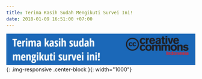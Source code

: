 ```yaml
---
title: Terima Kasih Sudah Mengikuti Survei Ini!
date: 2018-01-09 16:51:00 +07:00
---
```


![tq.jpg](/uploads/tq.jpg){: .img-responsive .center-block }{: width="1000"}<center><small><i>